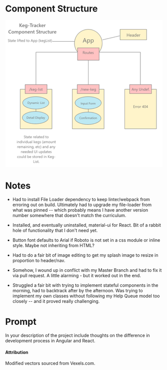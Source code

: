 # Component Structure

![Planned Component Structure](src/assets/images/Component-Structure.png)


# Notes

* Had to install File Loader dependency to keep linter/webpack from erroring out on build. Ultimately had to upgrade my file-loader from what was pinned -- which probably means I have another version number somewhere that doesn't match the curriculum.

* Installed, and eventually uninstalled, material-ui for React. Bit of a rabbit hole of functionality that I don't need yet.

* Button font defaults to Arial if Roboto is not set in a css module or inline style. Maybe not inheriting from HTML?

* Had to do a fair bit of image editing to get my splash image to resize in proportion to header/nav.

* Somehow, I wound up in conflict with my Master Branch and had to fix it via pull request. A little alarming - but it worked out in the end.

* Struggled a fair bit with trying to implement stateful components in the morning, had to backtrack after by the afternoon. Was trying to implement my own classes without following my Help Queue model too closely -- and it proved really challenging.

# Prompt

In your description of the project include thoughts on the difference in development process in Angular and React.

#### Attribution

Modified vectors sourced from Vexels.com.
